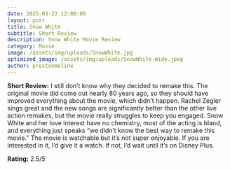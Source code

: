 ```yaml
---
date: 2025-03-22 12:00:00
layout: post
title: Snow White
subtitle: Short Review
description: Snow White Movie Review
category: Movie
image: /assets/img/uploads/SnowWhite.jpg
optimized_image: /assets/img/uploads/SnowWhite-Wide.jpeg
author: prestonmoline
---
```


**Short Review:**
I still don’t know why they decided to remake this. The original movie did come out nearly 80 years ago, so they should have improved everything about the movie, which didn’t happen. Rachel Zegler sings great and the new songs are significantly better than the other live action remakes, but the movie really struggles to keep you engaged. Snow White and her love interest have no chemistry, most of the acting is bland, and everything just speaks “we didn’t know the best way to remake this movie.” The movie is watchable but it’s not super enjoyable. If you are interested in it, I’d give it a watch. If not, I’d wait until it’s on Disney Plus.


**Rating:**
2.5/5
